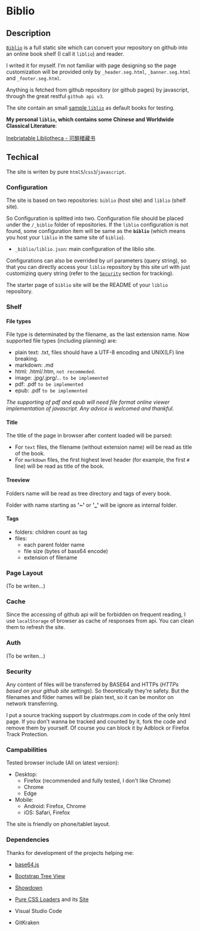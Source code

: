 # Biblio

## Description

[`Biblio`](https://github.com/zbutfly/biblio/) is a full static site which can convert your repository on github into an online book shelf (I call it `liblio`) and reader.

I writed it for myself. I'm not familiar with page designing so the page customization will be provided only by `_header.seg.html`, `_banner.seg.html` and `_footer.seg.html`.

Anything is fetched from github repository (or github pages) by javascript, through the great restful `github api v3`.

The site contain an small [sample `liblio`](https://biblio.butfly.net) as default books for testing.

**My personal `liblio`, which contains some Chinese and Worldwide Classical Literature**:

[Inebriatable Libliotheca - 可醉楼藏书](https://biblio.butfly.net#fe63a7cccabfd318da7e322502e1c2fe=Inebriatable%20Libliotheca)

## Techical

The site is writen by pure `html5`/`css3`/`javascript`.

### Configuration

The site is based on two repositories: `biblio` (host site) and `liblio` (shelf site).

So Configuration is splitted into two. Configuration file should be placed under the `/_biblio` folder of repositories. If the `liblio` configuration is not found, some configuration item will be same as the **`biblio`** (which means you host your `liblio` in the same site of `biblio`).

- `_biblio/liblio.json`: main configuration of the liblio site.

Configurations can also be overrided by url parameters (query string), so that you can directly access your `liblio` repository by this site url with just customizing query string (refer to the [`Security`](#security) section for tracking).

The starter page of `biblio` site will be the README of your `liblio` repository.

### Shelf

#### File types

File type is determinated by the filename, as the last extension name. Now supported file types (including planning) are:

- plain text: .txt, files should have a UTF-8 encoding and UNIX(LF) line breaking.
- markdown: .md
- html: .html/.htm, `not recommeded`.
- image: .jpg/.jprg/... `to be implemented`
- pdf: .pdf `to be implemented`
- epub: .pdf `to be implemented`

*The supporting of pdf and epub will need file format online viewer implementation of javascript. Any advice is welcomed and thankful.*

#### Title

The title of the page in browser after content loaded will be parsed:

- For `text` files, the filename (without extension name) will be read as title of the book.
- For `markdown` files, the first highest level header (for example, the first `#` line) will be read as title of the book.

#### Treeview

Folders name will be read as tree directory and tags of every book.

Folder with name starting as **'~'** or **'_'** will be ignore as internal folder.

#### Tags

- folders: children count as tag
- files:
	- each parent folder name
	- file size (bytes of bass64 encode)
	- extension of filename

### Page Layout

(To be writen...)

### Cache

Since the accessing of github api will be forbidden on frequent reading, I use `localStorage` of browser as cache of responses from api. You can clean them to refresh the site.

### Auth

(To be writen...)

### Security

Any content of files will be transferred by BASE64 and HTTPs (*HTTPs based on your github site settings*). So theoretically they're safety. But the filenames and filder names will be plain text, so it can be monitor on network transferring.

I put a source tracking support by *clustrmaps.com* in code of the only html page. If you don't wanna be tracked and counted by it, fork the code and remove them by yourself. Of course you can block it by Adblock or Firefox Track Protection.

### Campabilities

Tested browser include (All on latest version):

- Desktop:
	- Firefox (recommended and fully tested, I don't like Chrome)
	- Chrome
	- Edge
- Mobile:
	- Android: Firefox, Chrome
	- iOS: Safari, Firefox

The site is friendly on phone/tablet layout.

### Dependencies

Thanks for development of the projects helping me:

- [base64.js](https://github.com/dankogai/js-base64)
- [Bootstrap Tree View](https://github.com/jonmiles/bootstrap-treeview/)
- [Showdown](https://github.com/showdownjs/showdown)
- [Pure CSS Loaders](https://github.com/loadingio/css-spinner/) and its [Site](https://loading.io/css/)

- Visual Studio Code
- GitKraken

